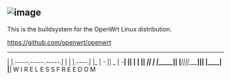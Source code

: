 ![image](https://oldwiki.archive.openwrt.org/lib/tpl/openwrt/images/logo.png)
 -----------------------------------------------------

This is the buildsystem for the OpenWrt Linux distribution.

https://github.com/openwrt/openwrt

  _______                     ________        __
 |       |.-----.-----.-----.|  |  |  |.----.|  |_
 |   -   ||  _  |  -__|     ||  |  |  ||   _||   _|
 |_______||   __|_____|__|__||________||__|  |____|
          |__| W I R E L E S S   F R E E D O M
